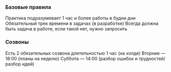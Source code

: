 ### Базовые правила
Практика подразумевает 1 час и более работы в будни дни
Обязательный трек времени в задачах (в разработке)
Всегда должна быть задача в работе, если такой нет, нужно запросить

### Созвоны
Есть 2 обязательных созвона длительностью 1 час (на холде)
Вторник — 18:00 (планы на неделю)
Суббота — 14:00 (разбор ошибок и трудностей/ разбор идей)